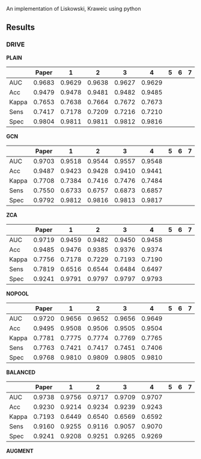 An implementation of Liskowski, Kraweic using python

## Results

### DRIVE

**PLAIN**

|     |Paper  |1      |2      |3      |4      |5      |6      |7      |8      |9      |10     |
|:--- |:---:  |:---:  |:---:  |:---:  |:---:  |:---:  |:---:  |:---:  |:---:  |:---:  |:---:  |
|AUC  |0.9683 |0.9629 |0.9638 |0.9627 |0.9629 |
|Acc  |0.9479 |0.9478 |0.9481 |0.9482 |0.9485 |
|Kappa|0.7653 |0.7638 |0.7664 |0.7672 |0.7673 |
|Sens |0.7417 |0.7178 |0.7209 |0.7216 |0.7210 |
|Spec |0.9804 |0.9811 |0.9811 |0.9812 |0.9816 |

**GCN**

|     |Paper  |1      |2      |3      |4      |5      |6      |7      |8      |9      |10     |
|:--- |:---:  |:---:  |:---:  |:---:  |:---:  |:---:  |:---:  |:---:  |:---:  |:---:  |:---:  |
|AUC  |0.9703 |0.9518 |0.9544 |0.9557 |0.9548 |
|Acc  |0.9487 |0.9423 |0.9428 |0.9410 |0.9441 |
|Kappa|0.7708 |0.7384 |0.7416 |0.7476 |0.7484 |
|Sens |0.7550 |0.6733 |0.6757 |0.6873 |0.6857 |
|Spec |0.9792 |0.9812 |0.9816 |0.9813 |0.9817 |

**ZCA**

|     |Paper  |1      |2      |3      |4      |5      |6      |7      |8      |9      |10     |
|:--- |:---:  |:---:  |:---:  |:---:  |:---:  |:---:  |:---:  |:---:  |:---:  |:---:  |:---:  |
|AUC  |0.9719 |0.9459 |0.9482 |0.9450 |0.9458 |
|Acc  |0.9485 |0.9476 |0.9385 |0.9376 |0.9374 |
|Kappa|0.7756 |0.7178 |0.7229 |0.7193 |0.7190 |
|Sens |0.7819 |0.6516 |0.6544 |0.6484 |0.6497 |
|Spec |0.9241 |0.9791 |0.9797 |0.9797 |0.9793 |

**NOPOOL**

|     |Paper  |1      |2      |3      |4      |5      |6      |7      |8      |9      |10     |
|:--- |:---:  |:---:  |:---:  |:---:  |:---:  |:---:  |:---:  |:---:  |:---:  |:---:  |:---:  |
|AUC  |0.9720 |0.9656 |0.9652 |0.9656 |0.9649 |
|Acc  |0.9495 |0.9508 |0.9506 |0.9505 |0.9504 |
|Kappa|0.7781 |0.7775 |0.7774 |0.7769 |0.7765 |
|Sens |0.7763 |0.7421 |0.7417 |0.7451 |0.7406 |
|Spec |0.9768 |0.9810 |0.9809 |0.9805 |0.9810 |

**BALANCED**

|     |Paper  |1      |2      |3      |4      |5      |6      |7      |8      |9      |10     |
|:--- |:---:  |:---:  |:---:  |:---:  |:---:  |:---:  |:---:  |:---:  |:---:  |:---:  |:---:  |
|AUC  |0.9738 |0.9756 |0.9717 |0.9709 |0.9707 |
|Acc  |0.9230 |0.9214 |0.9234 |0.9239 |0.9243 |
|Kappa|0.7193 |0.6449 |0.6540 |0.6569 |0.6592 |
|Sens |0.9160 |0.9255 |0.9116 |0.9057 |0.9070 |
|Spec |0.9241 |0.9208 |0.9251 |0.9265 |0.9269 |

**AUGMENT**
